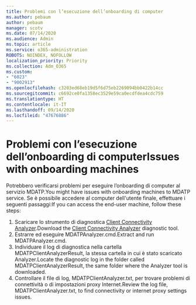 ```yaml
---
title: Problemi con l’esecuzione dell’onboarding di computer
ms.author: pebaum
author: pebaum
manager: scotv
ms.date: 07/14/2020
ms.audience: Admin
ms.topic: article
ms.service: o365-administration
ROBOTS: NOINDEX, NOFOLLOW
localization_priority: Priority
ms.collection: Adm_O365
ms.custom:
- "6023"
- "9002913"
ms.openlocfilehash: c3203ed68eb19d5f6d75eb2269094bb0422b14cc
ms.sourcegitcommit: c6692ce0fa1358ec3529e59ca0ecdfdea4cdc759
ms.translationtype: HT
ms.contentlocale: it-IT
ms.lasthandoff: 09/14/2020
ms.locfileid: "47676886"
---
```

# <a name="issues-with-onboarding-machines"></a><span data-ttu-id="931fb-102">Problemi con l’esecuzione dell’onboarding di computer</span><span class="sxs-lookup"><span data-stu-id="931fb-102">Issues with onboarding machines</span></span>

<span data-ttu-id="931fb-103">Potrebbero verificarsi problemi per eseguire l’onboarding di computer al servizio MDATP.</span><span class="sxs-lookup"><span data-stu-id="931fb-103">You might have issues with onboarding machines to MDATP service.</span></span> <span data-ttu-id="931fb-104">Se è possibile accedere al computer dell'utente finale, effettuare i seguenti passaggi:</span><span class="sxs-lookup"><span data-stu-id="931fb-104">If you can access the end-user machine, follow these steps:</span></span>

1. <span data-ttu-id="931fb-105">Scaricare lo strumento di diagnostica [Client Connectivity Analyzer](https://aka.ms/mdatpanalyzer).</span><span class="sxs-lookup"><span data-stu-id="931fb-105">Download the [Client Connectivity Analyzer](https://aka.ms/mdatpanalyzer) diagnostic tool.</span></span>
2. <span data-ttu-id="931fb-106">Estrarre ed eseguire MDATPAnalyzer.cmd.</span><span class="sxs-lookup"><span data-stu-id="931fb-106">Extract and run MDATPAnalyzer.cmd.</span></span>
3. <span data-ttu-id="931fb-107">Individuare il log di diagnostica nella cartella MDATPClientAnalyzerResult, la stessa cartella in cui è stato scaricato Analyzer.</span><span class="sxs-lookup"><span data-stu-id="931fb-107">Locate the diagnostic log in the folder called MDATPClientAnalyzerResult, the same folder where the Analyzer tool is downloaded.</span></span>
4. <span data-ttu-id="931fb-108">Controllare il file di log, MDATPClientAnalyzer.txt, per trovare problemi di connettività o di impostazioni proxy Internet.</span><span class="sxs-lookup"><span data-stu-id="931fb-108">Review the log file, MDATPClientAnalyzer.txt, to find connectivity or internet proxy settings issues.</span></span>